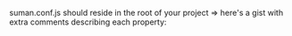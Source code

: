 

suman.conf.js should reside in the root of your project => 
here's a gist with extra comments describing each property:


<script src="https://gist.github.com/ORESoftware/cedd024fe69e66ea7462dfd752bbd059.js"></script>
